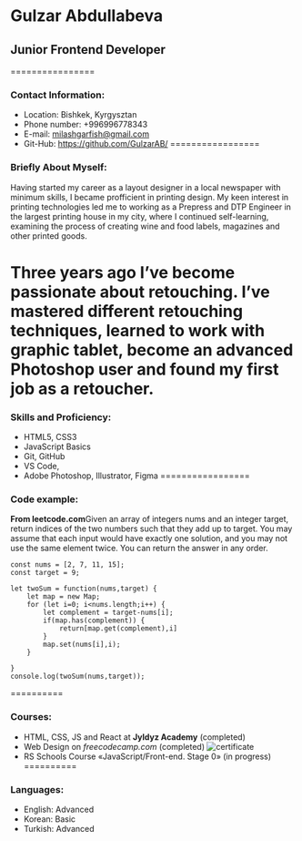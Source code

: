# Gulzar Abdullabeva
## Junior Frontend Developer
================
### Contact Information:
* Location: Bishkek, Kyrgysztan
* Phone number: +996996778343
* E-mail: milashgarfish@gmail.com
* Git-Hub: https://github.com/GulzarAB/
=================
### Briefly About Myself:
Having started my career as a layout designer in a local newspaper with minimum skills, I became profficient in printing design.
My keen interest in printing technologies led me to working as a Prepress and DTP Engineer in the largest printing house in my city,
where I continued self-learning, examining the process of creating wine and food labels, magazines and other printed goods.

Three years ago I’ve become passionate about retouching. I’ve mastered different retouching techniques,
learned to work with graphic tablet, become an advanced Photoshop user and found my first job as a retoucher.
=================
### Skills and Proficiency:
* HTML5, CSS3
* JavaScript Basics
* Git, GitHub
* VS Code,
* Adobe Photoshop, Illustrator, Figma
=================
### Code example:
**From leetcode.com**Given an array of integers nums and an integer target, return indices of the two numbers such that they add up to target.
You may assume that each input would have exactly one solution, and you may not use the same element twice.
You can return the answer in any order.
```
const nums = [2, 7, 11, 15];
const target = 9;

let twoSum = function(nums,target) {
    let map = new Map;
    for (let i=0; i<nums.length;i++) {
        let complement = target-nums[i];
        if(map.has(complement)) {
            return[map.get(complement),i]
        }
        map.set(nums[i],i);
    }
    
}
console.log(twoSum(nums,target));
``` 
==========
### Courses:
* HTML, CSS, JS and React at **Jyldyz Academy** (completed)
* Web Design on *freecodecamp.com* (completed)
![certificate](/rsschool-cv/img/certificate.jpg "certificate")
* RS Schools Course «JavaScript/Front-end. Stage 0» (in progress)
==========
### Languages:
* English: Advanced 
* Korean: Basic
* Turkish: Advanced

